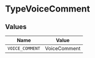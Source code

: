 # TypeVoiceComment


## Values

| Name            | Value           |
| --------------- | --------------- |
| `VOICE_COMMENT` | VoiceComment    |